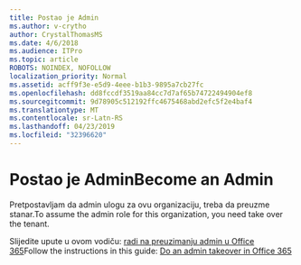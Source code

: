 ```yaml
---
title: Postao je Admin
ms.author: v-crytho
author: CrystalThomasMS
ms.date: 4/6/2018
ms.audience: ITPro
ms.topic: article
ROBOTS: NOINDEX, NOFOLLOW
localization_priority: Normal
ms.assetid: acff9f3e-e5d9-4eee-b1b3-9895a7cb27fc
ms.openlocfilehash: dd8fccdf3519aa84cc7d7af65b74722494904ef8
ms.sourcegitcommit: 9d78905c512192ffc4675468abd2efc5f2e4baf4
ms.translationtype: MT
ms.contentlocale: sr-Latn-RS
ms.lasthandoff: 04/23/2019
ms.locfileid: "32396620"
---
```

# <a name="become-an-admin"></a><span data-ttu-id="f1042-102">Postao je Admin</span><span class="sxs-lookup"><span data-stu-id="f1042-102">Become an Admin</span></span>

<span data-ttu-id="f1042-103">Pretpostavljam da admin ulogu za ovu organizaciju, treba da preuzme stanar.</span><span class="sxs-lookup"><span data-stu-id="f1042-103">To assume the admin role for this organization, you need take over the tenant.</span></span> 
  
<span data-ttu-id="f1042-104">Slijedite upute u ovom vodiču: [radi na preuzimanju admin u Office 365](https://support.office.com/article/b9707ec8-2247-4e25-9bad-f11ddbc686e4)</span><span class="sxs-lookup"><span data-stu-id="f1042-104">Follow the instructions in this guide: [Do an admin takeover in Office 365](https://support.office.com/article/b9707ec8-2247-4e25-9bad-f11ddbc686e4)</span></span>